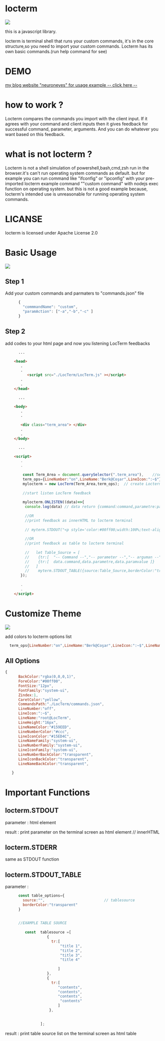 


# locterm

![](https://github.com/cosarberk/locterm/blob/main/LocTerm/locterm180X180.png)


this is a javascript library.

locterm is terminal shell that runs your custom commands, it's in the core structure,so you need to import your custom commands.
   Locterm has its own basic commands.(run help command for see)
   
# DEMO
[my blog website "neuroneyes" for usage example -- click here --](https://neuroneyes.com)

# how to work ?
Locterm compares the commands you import with the client input.
If it agrees with your command and client inputs then it gives feedback for successful command, parameter, arguments.
And you can do whatever you want based on this feedback.

# what is not locterm ?
Locterm is not a shell simulation of powershell,bash,cmd,zsh run in the browser.it's can't run operating system commands as default. but for example you can run command like "ifconfig" or "ipconfig" with your pre-imported locterm example command ""custom command" with nodejs exec function on operating system. but this is not a good example because, locterm's intended use is unreasonable for running operating system commands.

# LICANSE
locterm is licensed under Apache License 2.0 

# Basic Usage

![](https://github.com/cosarberk/locterm/blob/main/images/example1.png)

## Step 1
Add your custom commands and parmaters to "commands.json" file
```javascript
      {
        "commmandName": "custom",
        "paramAction": ["-a","-b","-c" ]
      }
```
## Step 2
add codes to your html page and now you listening LocTerm feedbacks
```html
      ...

    <head>
       .
       .
          <script src="./LocTerm/LocTerm.js" ></script>
       .
       .
    </head>

      ...

    <body>
       .
       .
       
       <div class="term_area"> </div>
       .
       .
    </body>

      ...

    <script>
       .
       .
      
        const Term_Area = document.querySelector(".term_area"),    //select terminal area
        term_ops={LineNumber:"on",LineName:"Berk@Coşar",LineIcon:":~$"},  //create LocTerm options
        mylocterm = new LocTerm(Term_Area,term_ops);  // create Locterm
       
        //start listen LocTerm feedback
       
        mylocterm.ONLISTEN((data)=>{
         console.log(data) // data return {command:command,parametre:parametre,paramvalue:paramvalue}
       
         //OR
         //print feedback as innerHTML to locterm terminal
         
         // myterm.STDOUT("<p style='color:#00ff00;width:100%;text-align:center' >"+data.command+"</p>")
         
         //OR
         //print feedback as table to locterm terminal
         
         //   let Table_Source = [ 
         //    {tr:[  "-- Command --","-- parameter --","-- arguman --" ]},
         //    {tr:[  data.command,data.parametre,data.paramvalue ]}
         //   ]
         //    myterm.STDOUT_TABLE({source:Table_Source,borderColor:"transparent"})
       });
       
       .
       .     
    </script>
```

# Customize Theme

![](https://github.com/cosarberk/locterm/blob/main/images/example2.png)

add colors to locterm options list

```javascript
  term_ops{LineNumber:"on",LineName:"Berk@Coşar",LineIcon:":~$",LineNumberBackColor:"#999",LineIconBackColor:"yellow",LineNameBackColor:"blue",LineNameColor:"white",LineNumberColor:"black",LineIconColor:"black",ForeColor:"white"}

```
 
 ## All Options
 ```javascript
 {
       BackColor:"rgba(0,0,0,1)",
       ForeColor:"#00ff00",
       FontSize:"12px",
       FontFamily:"system-ui",
       Zindex:1,
       CaretColor:"yellow",
       CommandsPath:"./LocTerm/commands.json",
       LineNumber:"off",
       LineIcon:":~$",
       LineName:"root@LocTerm",
       LineHeight:"16px",
       LineNameColor:"#159EED",
       LineNumberColor:"#ccc",
       LineIconColor:"#15ED4C",
       LineNameFamily:"system-ui",
       LineNumberFamily:"system-ui",
       LineIconFamily:"system-ui",
       LineNumberBackColor:"transparent",
       LineIconBackColor:"transparent",
       LineNameBackColor:"transparent",

    }
 ```
 
 # Important Functions
 
 ## locterm.STDOUT
 
 parameter : html element
 
 result : print parameter on the terminal screen as html element // innerHTML
 
 ## locterm.STDERR
 same as STDOUT function
 
 ## locterm.STDOUT_TABLE
 parameter : 
 ```javascript 
       const table_options={
         source:"",                           // tablesource
         borderColor:"transparent"
       }
       
       
       //EXAMPLE TABLE SOURCE
       
          const  tablesource =[
                    {
                      tr:[
                          "title 1",
                          "title 2",
                          "title 3",
                          "title 4"
        
                         ]
                    },
                    {
                      tr:[
                         "contents",
                         "contents",
                         "contents",
                          "contents"
                         ]
                     },
   
     
                 ];

```
 

result : print table source list on the terminal screen as html table


